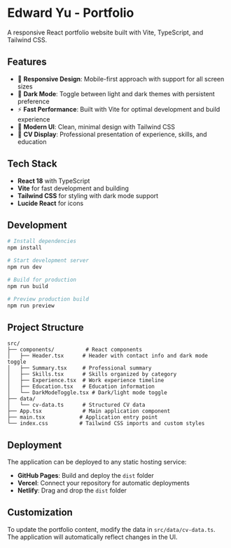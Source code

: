 # Edward Yu - Portfolio

A responsive React portfolio website built with Vite, TypeScript, and Tailwind CSS.

## Features

- 📱 **Responsive Design**: Mobile-first approach with support for all screen sizes
- 🌙 **Dark Mode**: Toggle between light and dark themes with persistent preference
- ⚡ **Fast Performance**: Built with Vite for optimal development and build experience
- 🎨 **Modern UI**: Clean, minimal design with Tailwind CSS
- 📄 **CV Display**: Professional presentation of experience, skills, and education

## Tech Stack

- **React 18** with TypeScript
- **Vite** for fast development and building
- **Tailwind CSS** for styling with dark mode support
- **Lucide React** for icons

## Development

```bash
# Install dependencies
npm install

# Start development server
npm run dev

# Build for production
npm run build

# Preview production build
npm run preview
```

## Project Structure

```
src/
├── components/          # React components
│   ├── Header.tsx      # Header with contact info and dark mode toggle
│   ├── Summary.tsx     # Professional summary
│   ├── Skills.tsx      # Skills organized by category
│   ├── Experience.tsx  # Work experience timeline
│   ├── Education.tsx   # Education information
│   └── DarkModeToggle.tsx # Dark/light mode toggle
├── data/
│   └── cv-data.ts      # Structured CV data
├── App.tsx             # Main application component
├── main.tsx           # Application entry point
└── index.css          # Tailwind CSS imports and custom styles
```

## Deployment

The application can be deployed to any static hosting service:

- **GitHub Pages**: Build and deploy the `dist` folder
- **Vercel**: Connect your repository for automatic deployments
- **Netlify**: Drag and drop the `dist` folder

## Customization

To update the portfolio content, modify the data in `src/data/cv-data.ts`. The application will automatically reflect changes in the UI.
